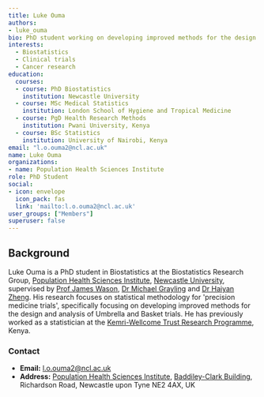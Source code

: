 ```yaml
---
title: Luke Ouma
authors:
- luke_ouma
bio: PhD student working on developing improved methods for the design and analysis of Umbrella and Basket trials.
interests:
  - Biostatistics
  - Clinical trials
  - Cancer research
education:
  courses:
  - course: PhD Biostatistics
    institution: Newcastle University
  - course: MSc Medical Statistics
    institution: London School of Hygiene and Tropical Medicine
  - course: PgD Health Research Methods
    institution: Pwani University, Kenya
  - course: BSc Statistics
    institution: University of Nairobi, Kenya
email: "l.o.ouma2@ncl.ac.uk"
name: Luke Ouma
organizations:
- name: Population Health Sciences Institute
role: PhD Student
social:
- icon: envelope
  icon_pack: fas
  link: 'mailto:l.o.ouma2@ncl.ac.uk'
user_groups: ["Members"]
superuser: false
---
```


## Background

Luke Ouma is a PhD student in Biostatistics at the Biostatistics Research Group, [Population Health Sciences Institute](https://www.ncl.ac.uk/medical-sciences/research/institutes/health-sciences/), [Newcastle University](https://www.ncl.ac.uk/), supervised by [Prof James Wason](/staff/james_wason/), [Dr Michael Grayling](/staff/michael_grayling/) and [Dr Haiyan Zheng](https://www.mrc-bsu.cam.ac.uk/people/in-alphabetical-order/t-to-z/haiyan-zheng/). His research focuses on statistical methodology for 'precision medicine trials', specifically focusing on developing improved methods for the design and analysis of Umbrella and Basket trials. He has previously worked as a statistician at the [Kemri-Wellcome Trust Research Programme](https://kemri-wellcome.org/), Kenya.

### Contact

- __Email:__ [l.o.ouma2@ncl.ac.uk](mailto:l.o.ouma2@ncl.ac.uk)
- __Address:__ [Population Health Sciences Institute](https://www.ncl.ac.uk/medical-sciences/research/institutes/health-sciences/), [Baddiley-Clark Building](https://www.ncl.ac.uk/tour/academic/baddiley-clark/), Richardson Road, Newcastle upon Tyne NE2 4AX, UK
